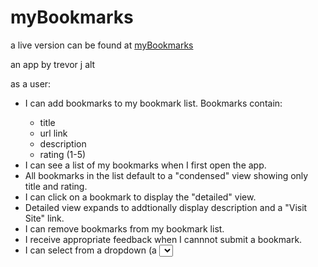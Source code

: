 <h1>myBookmarks</h1>

a live version can be found at [myBookmarks](https://trevorjalt.github.io/bookmarksapp/ "myBookmarks")

an app by trevor j alt

as a user:
<ul>
<li>I can add bookmarks to my bookmark list.  Bookmarks contain:</li>
  <ul>
    <li>title</li>
    <li>url link</li>
    <li>description</li>
    <li>rating (1-5)</li>
  </ul>
<li>I can see a list of my bookmarks when I first open the app.</li>
<li>All bookmarks in the list default to a "condensed" view showing only title and rating.</li>
<li>I can click on a bookmark to display the "detailed" view.</li>
<li>Detailed view expands to addtionally display description and a "Visit Site" link.</li>
<li>I can remove bookmarks from my bookmark list.</li>
<li>I receive appropriate feedback when I cannnot submit a bookmark.</li>
<li>I can select from a dropdown (a <select> element) a "minimum rating" to filter the list by all bookmarks rated at or above the chosen selection.</li>
